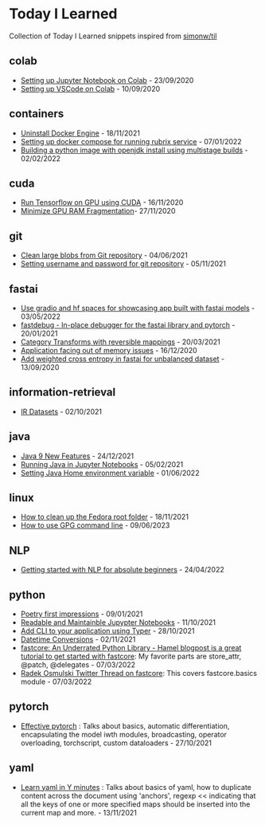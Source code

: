 # Today I Learned

Collection of Today I Learned snippets inspired from [simonw/til](https://github.com/simonw/til)

## colab

- [Setting up Jupyter Notebook on Colab](https://github.com/manisnesan/til/blob/master/colab/setting-up-jupyter-on-colab.md) - 23/09/2020
- [Setting up VSCode on Colab](https://github.com/manisnesan/til/blob/master/colab/setting-up-vscode-on-colab-kaggle.md) - 10/09/2020

## containers

- [Uninstall Docker Engine](https://docs.docker.com/engine/install/fedora/#uninstall-docker-engine) - 18/11/2021
- [Setting up docker compose for running rubrix service](https://github.com/manisnesan/til/blob/master/containers/setup-docker-compose-for-running-rubrix-data-labeling.md) - 07/01/2022
- [Building a python image with openjdk install using multistage builds](https://github.com/manisnesan/til/blob/master/containers/python-with-openjdk-container-image.md#building-a-python-image-with-openjdk-installed) - 02/02/2022

## cuda 

- [Run Tensorflow on GPU using CUDA](https://github.com/manisnesan/til/blob/master/cuda/tensorflow-on-gpu.md#run-tensorflow-on-gpu-using-nvidia-cuda) - 16/11/2020
- [Minimize GPU RAM Fragmentation](https://github.com/manisnesan/til/blob/master/cuda/minimize-gpu-ram-fragmentation.md)- 27/11/2020

## git

- [Clean large blobs from Git repository](https://github.com/manisnesan/til/blob/master/git/clean-large-blobs-from-git-repo.md) - 04/06/2021
- [Setting username and password for git repository](https://github.com/manisnesan/til/blob/master/git/setting-user-pass-for-git-repository.md) - 05/11/2021

## fastai

- [Use gradio and hf spaces for showcasing app built with fastai models](https://huggingface.co/spaces/msivanes/fastai_pet_classifier) - 03/05/2022
- [fastdebug - In-place debugger for the fastai library and pytorch](https://github.com/muellerzr/fastdebug/tree/master/) - 20/01/2021
- [Category Transforms with reversible mappings](https://github.com/manisnesan/til/blob/master/fastai/category-map-transforms.md) - 20/03/2021
- [Application facing out of memory issues](https://github.com/manisnesan/til/blob/master/fastai/oom-in-application.md) - 16/12/2020
- [Add weighted cross entropy in fastai for unbalanced dataset](https://github.com/manisnesan/til/blob/master/fastai/add-weighted-loss-function-to-fastai-learner.md) - 13/09/2020

## information-retrieval

- [IR Datasets](https://github.com/manisnesan/til/blob/master/ir/information-retrieval-datasets.md) - 02/10/2021

## java 

- [Java 9 New Features](https://github.com/eugenp/tutorials/tree/master/core-java-modules/core-java-9-new-features) - 24/12/2021
- [Running Java in Jupyter Notebooks](https://gist.github.com/manisnesan/e23822bbc4889345330d201dea00f286) - 05/02/2021
- [Setting Java Home environment variable](https://github.com/manisnesan/til/blob/master/java/setting-java-home-environment-variable.md) - 01/06/2022


## linux

- [How to clean up the Fedora root folder](https://developers.redhat.com/blog/2020/12/10/how-to-clean-up-the-fedora-root-folder#) - 18/11/2021 
- [How to use GPG command line](https://blog.ghostinthemachines.com/2015/03/01/how-to-use-gpg-command-line/) - 09/06/2023

## NLP
- [Getting started with NLP for absolute beginners](https://github.com/manisnesan/til/blob/master/nlp.md) - 24/04/2022

## python

- [Poetry first impressions](https://manisnesan.github.io/chrestotes/python/reproducibility/2021/01/09/poetry-first-impressions.html#key-requirements) - 09/01/2021
- [Readable and Maintainble Jupypter Notebooks](https://github.com/manisnesan/til/blob/master/python/readable-and-maintainable-jupyter-notebooks.md) - 11/10/2021
- [Add CLI to your application using Typer](https://github.com/manisnesan/til/blob/master/python/cli-using-typer.md) - 28/10/2021
- [Datetime Conversions](https://github.com/manisnesan/til/blob/master/python/datetime-conversions.md) - 02/11/2021
- [fastcore: An Underrated Python Library - Hamel blogpost is a great tutorial to get started with fastcore](https://fastpages.fast.ai/fastcore/): My favorite parts are store_attr, @patch, @delegates - 07/03/2022
- [Radek Osmulski Twitter Thread on fastcore](https://twitter.com/radekosmulski/status/1365661714759434243): This covers fastcore.basics module - 07/03/2022  

## pytorch

- [Effective pytorch](https://github.com/vahidk/EffectivePyTorch) : Talks about basics, automatic differentiation, encapsulating the model iwth modules, broadcasting, operator overloading, torchscript, custom dataloaders - 27/10/2021 

## yaml

- [Learn yaml in Y minutes](https://learnxinyminutes.com/docs/yaml/) : Talks about basics of yaml, how to duplicate content across the document using 'anchors', regexp <<  indicating that all the keys of one or more specified maps should be inserted into the current map and more. - 13/11/2021

